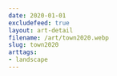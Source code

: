 ```yaml
---
date: 2020-01-01
excludefeed: true
layout: art-detail
filename: /art/town2020.webp
slug: town2020
arttags:
- landscape
---
```

